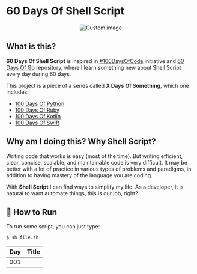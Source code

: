 # 60 Days Of Shell Script

<p align="center">
  <img src="https://raw.github.com/marcosvbras/60-days-of-shell-script/master/images/cli.jpg" alt="Custom image"/>
</p>

## What is this?

**60 Days Of Shell Script** is inspired in [#100DaysOfCode](https://medium.freecodecamp.org/join-the-100daysofcode-556ddb4579e4) initiative and [60 Days Of Go](https://github.com/cassiobotaro/60-days-of-go) repository, where I learn something new about Shell Script every day during 60 days.

This project is a piece of a series called **X Days Of Something**, which one includes:
- [100 Days Of Python](https://github.com/marcosvbras/100-days-of-python)
- [100 Days Of Ruby](https://github.com/marcosvbras/100-days-of-ruby)
- [100 Days Of Kotlin](https://github.com/marcosvbras/100-days-of-kotlin)
- [100 Days Of Swift](https://github.com/marcosvbras/100-days-of-swift)

## Why am I doing this? Why Shell Script?

Writing code that works is easy (most of the time). But writing efficient, clear, concise, scalable, and maintainable code is very difficult. It may be better with a lot of practice in various types of problems and paradigms, in addition to having mastery of the language you are coding.

With **Shell Script** I can find ways to simplify my life. As a developer, it is natural to want automate things, this is our job, right?

## :running: How to Run

To run some script, you can just type:

```
$ sh file.sh
```

| Day | Title      |
| --- |:----------:|
| 001 | []() |
